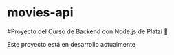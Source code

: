 # movies-api
#Proyecto del Curso de Backend con Node.js de Platzi 💚

Este proyecto está en desarrollo actualmente
